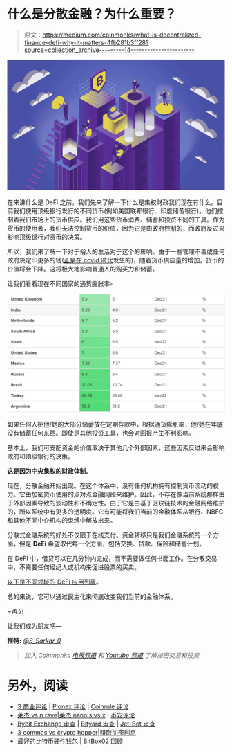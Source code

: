 # 什么是分散金融？为什么重要？

> 原文：<https://medium.com/coinmonks/what-is-decentralized-finance-defi-why-it-matters-4fb281b3ff28?source=collection_archive---------14----------------------->

![](img/f8d93ba6659faa072029eaf59a29c706.png)

在来讲什么是 DeFi 之前，我们先来了解一下什么是集权财政我们现在有什么。目前我们使用顶级银行发行的不同货币(例如美国联邦银行、印度储备银行)。他们控制着我们市场上的货币供应。我们用这些货币消费、储蓄和投资不同的工具。作为货币的使用者，我们无法控制货币的价值，因为它是由政府控制的，而政府反过来影响顶级银行对货币的决策。

所以，我们来了解一下对于俗人的生活对于这个的影响。由于一些管理不善或任何政府决定印更多的钱([正是在 covid 时代](https://www.usatoday.com/in-depth/money/2020/05/12/coronavirushow-u-s-printing-dollars-save-economy-during-crisis-fed/3038117001/)发生的)，随着货币供应量的增加，货币的价值将会下降。这将极大地影响普通人的购买力和储蓄。

让我们看看现在不同国家的通货膨胀率-

![](img/f17e0f595a5b62a2956655a077247dc5.png)

如果任何人把他/她的大部分储蓄放在定期存款中，根据通货膨胀率，他/她在年底没有储蓄任何东西。即使是其他投资工具，也会对回报产生不利影响。

基本上，我们可支配资金的价值取决于其他几个外部因素，这些因素反过来会影响政府和顶级银行的决策。

**这是因为中央集权的财政体制。**

现在，分散金融开始出现。在这个体系中，没有任何机构拥有控制货币流动的权力。它由加密货币使用的点对点金融网络来维护。因此，不存在像当前系统那样由于外部因素导致的波动性和不确定性。由于它是由基于区块链技术的金融网络维护的，所以系统中有更多的透明度。它有可能将我们当前的金融体系从银行、NBFC 和其他不同中介机构的束缚中解放出来。

分散式金融系统的好处不仅限于在线支付。资金转移只是我们金融系统的一个方面，但是 **DeFi** 希望取代每一个方面，包括交换、贷款、保险和储蓄计划。

在 DeFI 中，借贷可以在几分钟内完成，而不需要做任何书面工作。在分散交易中，不需要任何经纪人或机构来促进股票的买卖。

[以下是不同领域的 DeFi 应用列表](https://101blockchains.com/decentralized-finance-applications/)。

总的来说，它可以通过民主化来彻底改变我们当前的金融体系。

*~再见*

让我们成为朋友吧—

**推特:** [*@S_Sarkar_0*](https://twitter.com/S_Sarkar_0)

> *加入 Coinmonks* [*电报频道*](https://t.me/coincodecap) *和* [*Youtube 频道*](https://www.youtube.com/c/coinmonks/videos) *了解加密交易和投资*

# 另外，阅读

*   [3 商业评论](/coinmonks/3commas-review-an-excellent-crypto-trading-bot-2020-1313a58bec92) | [Pionex 评论](https://coincodecap.com/pionex-review-exchange-with-crypto-trading-bot) | [Coinrule 评论](/coinmonks/coinrule-review-2021-a-beginner-friendly-crypto-trading-bot-daf0504848ba)
*   [莱杰 vs n rave](/coinmonks/ledger-vs-ngrave-zero-7e40f0c1d694)|[莱杰 nano s vs x](/coinmonks/ledger-nano-s-vs-x-battery-hardware-price-storage-59a6663fe3b0) | [币安评论](/coinmonks/binance-review-ee10d3bf3b6e)
*   [Bybit Exchange 审查](/coinmonks/bybit-exchange-review-dbd570019b71) | [Bityard 审查](https://coincodecap.com/bityard-reivew) | [Jet-Bot 审查](https://coincodecap.com/jet-bot-review)
*   [3 commas vs crypto hopper](/coinmonks/3commas-vs-pionex-vs-cryptohopper-best-crypto-bot-6a98d2baa203)|[赚取加密利息](/coinmonks/earn-crypto-interest-b10b810fdda3)
*   最好的比特币[硬件钱包](/coinmonks/hardware-wallets-dfa1211730c6) | [BitBox02 回顾](/coinmonks/bitbox02-review-your-swiss-bitcoin-hardware-wallet-c36c88fff29)